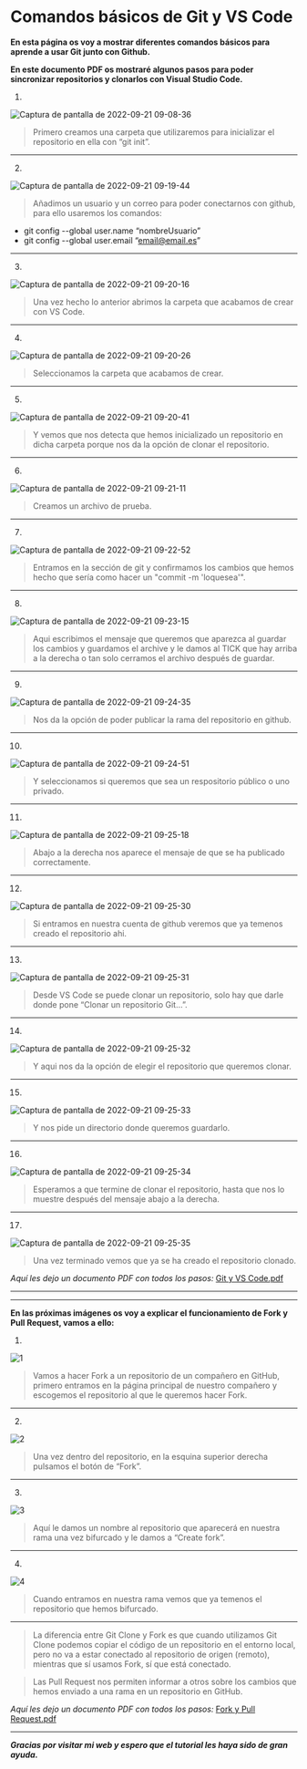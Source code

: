 # Comandos básicos de Git y VS Code

**En esta página os voy a mostrar diferentes comandos básicos para aprende a usar Git junto con Github.**

**En este documento PDF os mostraré algunos pasos para poder sincronizar repositorios y clonarlos con Visual Studio Code.**

1.

![Captura de pantalla de 2022-09-21 09-08-36](https://user-images.githubusercontent.com/113556106/193471968-42729930-7926-4e9b-aab2-74ec30ff8bba.png)

>Primero creamos una carpeta que utilizaremos para inicializar el repositorio en ella con “git init”.

***

2.

![Captura de pantalla de 2022-09-21 09-19-44](https://user-images.githubusercontent.com/113556106/193471990-82f8ef92-eedc-48e6-8030-3b53af7fb825.png)

>Añadimos un usuario y un correo para poder conectarnos con github, para ello usaremos los comandos:
- git config --global user.name “nombreUsuario”
- git config --global user.email “email@email.es”

***

3.

![Captura de pantalla de 2022-09-21 09-20-16](https://user-images.githubusercontent.com/113556106/193472001-dbe36954-be0f-4b84-bb01-d6f299e8199d.png)

>Una vez hecho lo anterior abrimos la carpeta que acabamos de crear con VS Code.

***

4.

![Captura de pantalla de 2022-09-21 09-20-26](https://user-images.githubusercontent.com/113556106/193472012-960ac7b8-a9e6-4f79-84af-283baf3d459e.png)

>Seleccionamos la carpeta que acabamos de crear.

***

5.

![Captura de pantalla de 2022-09-21 09-20-41](https://user-images.githubusercontent.com/113556106/193472032-151242dd-ecf2-4e06-b179-100653035663.png)

>Y vemos que nos detecta que hemos inicializado un repositorio en dicha carpeta porque nos da la opción de clonar el repositorio.

***

6.

![Captura de pantalla de 2022-09-21 09-21-11](https://user-images.githubusercontent.com/113556106/193472186-bed1e37c-204f-490d-924e-2dfc8f436392.png)

>Creamos un archivo de prueba.

***

7.

![Captura de pantalla de 2022-09-21 09-22-52](https://user-images.githubusercontent.com/113556106/193472203-3ad67581-bb91-4f77-b5f8-33e2ebe9c5d8.png)

>Entramos en la sección de git y confirmamos los cambios que hemos hecho que sería como hacer un "commit -m 'loquesea'".

***

8.

![Captura de pantalla de 2022-09-21 09-23-15](https://user-images.githubusercontent.com/113556106/193472213-f16b6085-ae99-4cc2-bcdf-f63d0039fe64.png)

>Aqui escribimos el mensaje que queremos que aparezca al guardar los cambios y guardamos el archive y le damos al TICK que hay arriba a la derecha o tan solo cerramos el archivo después de guardar.

***

9.

![Captura de pantalla de 2022-09-21 09-24-35](https://user-images.githubusercontent.com/113556106/193472226-7b151d32-a79b-4c44-bd80-e68eea909b74.png)

>Nos da la opción de poder publicar la rama del repositorio en github.

***

10.

![Captura de pantalla de 2022-09-21 09-24-51](https://user-images.githubusercontent.com/113556106/193472239-8ea9e55d-7525-4e38-8718-6398e72d4707.png)

>Y seleccionamos si queremos que sea un respositorio público o uno privado.

***

11.

![Captura de pantalla de 2022-09-21 09-25-18](https://user-images.githubusercontent.com/113556106/193472247-6e2b0735-7836-4611-9d4d-461d78afaf95.png)

>Abajo a la derecha nos aparece el mensaje de que se ha publicado correctamente.

***

12.

![Captura de pantalla de 2022-09-21 09-25-30](https://user-images.githubusercontent.com/113556106/193472252-dd2078c3-e01f-4fca-8a45-8fc2bbbffa9e.png)

>Si entramos en nuestra cuenta de github veremos que ya temenos creado el repositorio ahi.

***

13.

![Captura de pantalla de 2022-09-21 09-25-31](https://user-images.githubusercontent.com/113556106/193472264-a12b9e78-a672-4439-9a6a-9d8efe74f4c3.png)

>Desde VS Code se puede clonar un repositorio, solo hay que darle donde pone “Clonar un repositorio Git…”.

***

14.

![Captura de pantalla de 2022-09-21 09-25-32](https://user-images.githubusercontent.com/113556106/193472273-f4e34c2c-81dd-4652-8274-4c48483ae1c2.png)

>Y aqui nos da la opción de elegir el repositorio que queremos clonar.

***

15.

![Captura de pantalla de 2022-09-21 09-25-33](https://user-images.githubusercontent.com/113556106/193472280-52a9ade6-9813-4bb0-8c3a-db9ce8fba7e0.png)

>Y nos pide un directorio donde queremos guardarlo.

***

16.

![Captura de pantalla de 2022-09-21 09-25-34](https://user-images.githubusercontent.com/113556106/193472291-ad9127dc-65fb-4b44-a6d0-d871bea003fd.png)

>Esperamos a que termine de clonar el repositorio, hasta que nos lo muestre después del mensaje abajo a la derecha.

***

17.

![Captura de pantalla de 2022-09-21 09-25-35](https://user-images.githubusercontent.com/113556106/193472304-47faf32c-1e08-492c-aa35-5f09c1c64dbd.png)

>Una vez terminado vemos que ya se ha creado el repositorio clonado.


*Aquí les dejo un documento PDF con todos los pasos:*
[Git y VS Code.pdf](https://github.com/suli-10/suli-10.github.io/files/9629182/Git.y.VS.Code.pdf)

***
***
**En las próximas imágenes os voy a explicar el funcionamiento de **Fork** y **Pull Request**, vamos a ello:**

1.

![1](https://user-images.githubusercontent.com/113556106/193472332-9f4ec2a2-d905-43ff-9dd8-161e17c5e0b3.png)

>Vamos a hacer Fork a un repositorio de un compañero en GitHub, primero entramos en la página principal de nuestro compañero y escogemos el repositorio al que le queremos hacer Fork.

***

2.

![2](https://user-images.githubusercontent.com/113556106/193472338-ca0bc984-67c0-4598-8951-c268bf6fae9c.png)

>Una vez dentro del repositorio, en la esquina superior derecha pulsamos el botón de “Fork”.

***

3.

![3](https://user-images.githubusercontent.com/113556106/193472354-33a97fa1-9dca-433f-80d2-f5b82ddbe1a9.png)

>Aquí le damos un nombre al repositorio que aparecerá en nuestra rama una vez bifurcado y le damos a “Create fork”.

***

4.

![4](https://user-images.githubusercontent.com/113556106/193472361-ce7cc0ad-2ffc-4b53-9f22-b6515e04fc7e.png)

>Cuando entramos en nuestra rama vemos que ya temenos el repositorio que hemos bifurcado.

***
>La diferencia entre Git Clone y Fork es que cuando utilizamos Git Clone podemos copiar el código de un repositorio en el entorno local, pero no va a estar conectado al repositorio de origen (remoto), mientras que sí usamos Fork, sí que está conectado.

>Las Pull Request nos permiten informar a otros sobre los cambios que hemos enviado a una rama en un repositorio en GitHub.


*Aquí les dejo un documento PDF con todos los pasos:*
[Fork y Pull Request.pdf](https://github.com/suli9828/suli-10.github.io/blob/main/Fork%20y%20pull%20request/Fork%20y%20Pull%20Request.pdf)

***

***Gracias por visitar mi web y espero que el tutorial les haya sido de gran ayuda.***
